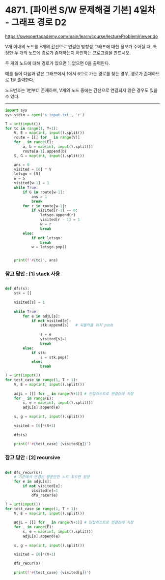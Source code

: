 # 4871. [파이썬 S/W 문제해결 기본] 4일차 - 그래프 경로 D2
https://swexpertacademy.com/main/learn/course/lectureProblemViewer.do

V개 이내의 노드를 E개의 간선으로 연결한 방향성 그래프에 대한 정보가 주어질 때, 특정한 두 개의 노드에 경로가 존재하는지 확인하는 프로그램을 만드시오.

두 개의 노드에 대해 경로가 있으면 1, 없으면 0을 출력한다.

예를 들어 다음과 같은 그래프에서 1에서 6으로 가는 경로를 찾는 경우, 경로가 존재하므로 1을 출력한다.

노드번호는 1번부터 존재하며, V개의 노드 중에는 간선으로 연결되지 않은 경우도 있을 수 있다.

---


```python
import sys
sys.stdin = open('s_input.txt', 'r')

T = int(input())
for tc in range(1, T+1):
    V, E = map(int, input().split())
    route = [[] for _ in range(V)]
    for _ in range(E):
        a, b = map(int, input().split())
        route[a-1].append(b)
    S, G = map(int, input().split())

    ans = 0
    visited = [0] * V
    letsgo = [S]
    w = S
    visited[w-1] = 1
    while True:
        if G in route[w-1]:
            ans = 1
            break
        for r in route[w-1]:
            if visited[r-1] == 0:
                letsgo.append(r)
                visited[r - 1] = 1
                w = r
                break
        else:
            if not letsgo:
                break
            w = letsgo.pop()


    print(f'#{tc}', ans)
```

### 참고 답안 : [1] stack 사용

```python

def dfs(s):
    stk = []
 
    visited[s] = 1
 
    while True:
        for e in adjL[s]:
            if not visited[e]:
                stk.append(s)   # 되돌아올 위치 push
 
                s = e
                visited[s]=1
                break
        else:
            if stk:
                s = stk.pop()
            else:
                break

T = int(input())
for test_case in range(1, T + 1):
    V, E = map(int, input().split())
 
    adjL = [[] for _ in range(V+1)] # 인접리스트로 연결상태 저장
    for _ in range(E):
        s, e = map(int, input().split())
        adjL[s].append(e)
 
    s, g = map(int, input().split())
 
    visited = [0]*(V+1)
 
    dfs(s)
 
    print(f'#{test_case} {visited[g]}')
```

### 참고 답안 : [2] recursive
```python

def dfs_recur(s):
    # 기준에서 연결된 방문안한 노드 찾으면 방문
    for e in adjL[s]:
        if not visited[e]:
            visited[e]=1
            dfs_recur(e)

T = int(input())
for test_case in range(1, T + 1):
    V, E = map(int, input().split())
 
    adjL = [[] for _ in range(V+1)] # 인접리스트로 연결상태 저장
    for _ in range(E):
        s, e = map(int, input().split())
        adjL[s].append(e)
 
    s, g = map(int, input().split())
 
    visited = [0]*(V+1)

    dfs_recur(s)
 
    print(f'#{test_case} {visited[g]}')
```
